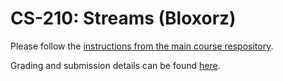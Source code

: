 # CS-210: Streams (Bloxorz)


Please follow the [instructions from the main course
respository](https://gitlab.epfl.ch/lamp/cs-210-functional-programming-2019/blob/master/week9/00-homework7.md).

Grading and submission details can be found [here](https://gitlab.epfl.ch/lamp/cs-210-functional-programming-2019/blob/master/week1/02-grading-and-submission.md).
